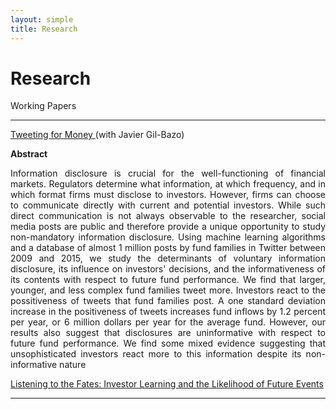 ```yaml
---
layout: simple
title: Research
---
```



<style>
.hero-body .column {
	margin-bottom: 180px;
}

#email {
	text-align: center;
	font-size: 25px;
}
</style>

<script type="module">
// Forwards `subject` and `body` search params to the email link

const originalSearchParams = new URLSearchParams(location.search);
const element = document.querySelector('#email a');

const searchParams = new URLSearchParams();
if (originalSearchParams.has('subject')) {
	searchParams.set('subject', originalSearchParams.get('subject'));
}
if (originalSearchParams.has('body')) {
	searchParams.set('body', originalSearchParams.get('body'));
}

element.search = searchParams.toString();
</script>

# Research

Working Papers

---

<p>
	<a href="">Tweeting for Money </a> (with Javier Gil-Bazo)
</p>

<p><b >Abstract</b></p>
<p style="text-align:justify">Information disclosure is crucial for the well-functioning of financial markets. Regulators determine what information, at which frequency, and in which format firms must disclose to investors. However, firms can choose to communicate directly with current and potential investors. While such direct communication is not always observable to the researcher, social media posts are public and therefore provide a unique opportunity to study non-mandatory information disclosure. Using machine learning algorithms and a database of almost 1 million posts by fund families in Twitter between 2009 and 2015, we study the determinants of voluntary information disclosure, its influence on investors' decisions, and the informativeness of its contents with respect to future fund performance. We find that larger, younger, and less complex fund families tweet more. Investors react to the possitiveness of tweets that fund families post. A one standard deviation increase in the positiveness of tweets increases fund inflows by 1.2 percent per year, or 6 million dollars per year for the average fund.  However, our results also suggest that disclosures are uninformative with respect to future fund performance. We find some mixed evidence suggesting that unsophisticated investors react more to this information despite its non-informative nature</p>

<p><a href="">Listening to the Fates: Investor Learning and the Likelihood of Future Events</a></p>

---


